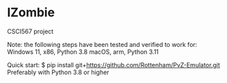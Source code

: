 # IZombie
CSCI567 project

Note: the following steps have been tested and verified to work for:
Windows 11, x86, Python 3.8
macOS, arm, Python 3.11

Quick start:
$ pip install git+https://github.com/Rottenham/PvZ-Emulator.git
Preferably with Python 3.8 or higher
